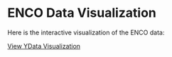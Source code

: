 # ENCO Data Visualization

Here is the interactive visualization of the ENCO data:

[View YData Visualization](assets/processed_enco_profiling_report.html)
